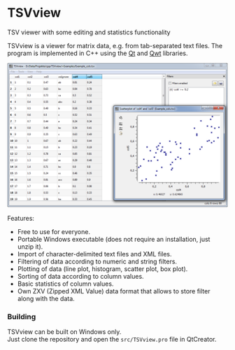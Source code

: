 # TSVview
TSV viewer with some editing and statistics functionality

TSVview is a viewer for matrix data, e.g. from tab-separated text files. The program is implemented in C++ using the [Qt](http://qt-project.org/) and [Qwt](http://qwt.sourceforge.net/) libraries.


![Alt text](/doc/TSVview.png)


Features:

 * Free to use for everyone.
 * Portable Windows executable (does not require an installation, just unzip it).
 * Import of character-delimited text files and XML files.
 * Filtering of data according to numeric and string filters.
 * Plotting of data (line plot, histogram, scatter plot, box plot).
 * Sorting of data according to column values.
 * Basic statistics of column values.
 * Own ZXV (Zipped XML Value) data format that allows to store filter along with the data.

### Building

TSVview can be built on Windows only.  
Just clone the repository and open the `src/TSVview.pro` file in QtCreator.

